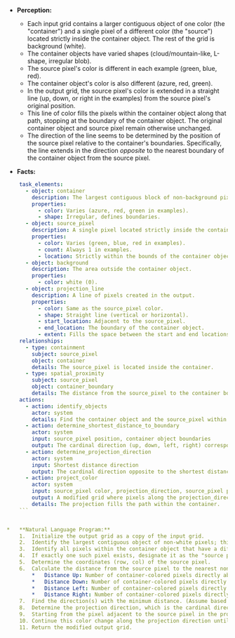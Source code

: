 *   **Perception:**
    *   Each input grid contains a larger contiguous object of one color (the "container") and a single pixel of a different color (the "source") located strictly inside the container object. The rest of the grid is background (white).
    *   The container objects have varied shapes (cloud/mountain-like, L-shape, irregular blob).
    *   The source pixel's color is different in each example (green, blue, red).
    *   The container object's color is also different (azure, red, green).
    *   In the output grid, the source pixel's color is extended in a straight line (up, down, or right in the examples) from the source pixel's original position.
    *   This line of color fills the pixels within the container object along that path, stopping at the boundary of the container object. The original container object and source pixel remain otherwise unchanged.
    *   The direction of the line seems to be determined by the position of the source pixel relative to the container's boundaries. Specifically, the line extends in the direction *opposite* to the nearest boundary of the container object from the source pixel.

*   **Facts:**
    
```yaml
    task_elements:
      - object: container
        description: The largest contiguous block of non-background pixels.
        properties:
          - color: Varies (azure, red, green in examples).
          - shape: Irregular, defines boundaries.
      - object: source_pixel
        description: A single pixel located strictly inside the container object with a different color.
        properties:
          - color: Varies (green, blue, red in examples).
          - count: Always 1 in examples.
          - location: Strictly within the bounds of the container object.
      - object: background
        description: The area outside the container object.
        properties:
          - color: white (0).
      - object: projection_line
        description: A line of pixels created in the output.
        properties:
          - color: Same as the source_pixel color.
          - shape: Straight line (vertical or horizontal).
          - start_location: Adjacent to the source_pixel.
          - end_location: The boundary of the container object.
          - extent: Fills the space between the start and end locations within the container.
    relationships:
      - type: containment
        subject: source_pixel
        object: container
        details: The source_pixel is located inside the container.
      - type: spatial_proximity
        subject: source_pixel
        object: container_boundary
        details: The distance from the source_pixel to the container boundary in each cardinal direction (up, down, left, right) determines the projection direction.
    actions:
      - action: identify_objects
        actor: system
        details: Find the container object and the source_pixel within it.
      - action: determine_shortest_distance_to_boundary
        actor: system
        input: source_pixel position, container object boundaries
        output: The cardinal direction (up, down, left, right) corresponding to the shortest distance from the source_pixel to a pixel outside the container.
      - action: determine_projection_direction
        actor: system
        input: Shortest distance direction
        output: The cardinal direction opposite to the shortest distance direction.
      - action: project_color
        actor: system
        input: source_pixel color, projection_direction, source_pixel position, container object
        output: A modified grid where pixels along the projection_direction, starting from the source_pixel position, are changed to the source_pixel color until the container boundary is reached.
        details: The projection fills the path within the container.
    ```


*   **Natural Language Program:**
    1.  Initialize the output grid as a copy of the input grid.
    2.  Identify the largest contiguous object of non-white pixels; this is the "container". If no such object exists or it fills the entire grid, return the copied input grid.
    3.  Identify all pixels within the container object that have a different color than the container itself.
    4.  If exactly one such pixel exists, designate it as the "source pixel". If zero or more than one such pixel exists, return the copied input grid.
    5.  Determine the coordinates (row, col) of the source pixel.
    6.  Calculate the distance from the source pixel to the nearest non-container pixel (either background or a different object) in each of the four cardinal directions (up, down, left, right), staying within the grid boundaries.
        *   Distance Up: Number of container-colored pixels directly above the source pixel.
        *   Distance Down: Number of container-colored pixels directly below the source pixel.
        *   Distance Left: Number of container-colored pixels directly to the left of the source pixel.
        *   Distance Right: Number of container-colored pixels directly to the right of the source pixel.
    7.  Find the direction(s) with the minimum distance. (Assume based on examples there will be only one minimum direction).
    8.  Determine the projection direction, which is the cardinal direction opposite to the minimum distance direction (Up -> Down, Down -> Up, Left -> Right, Right -> Left).
    9.  Starting from the pixel adjacent to the source pixel in the projection direction, change the color of pixels in that direction to the source pixel's color.
    10. Continue this color change along the projection direction until a pixel belonging to the container boundary (i.e., a non-container colored pixel) is encountered or the grid edge is reached. Do not change the boundary pixel itself.
    11. Return the modified output grid.